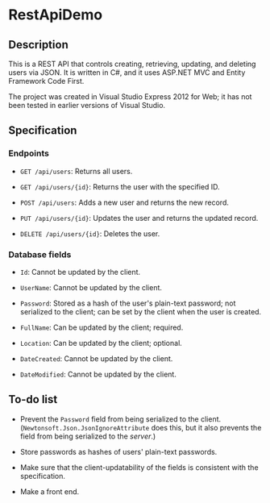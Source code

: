 RestApiDemo
===========

Description
-----------

This is a REST API that controls creating, retrieving, updating, and deleting users via JSON.  It is written in C#, and it uses ASP.NET MVC and Entity Framework Code First.

The project was created in Visual Studio Express 2012 for Web; it has not been tested in earlier versions of Visual Studio.

Specification
-------------

### Endpoints

*   `GET /api/users`: Returns all users.

*   `GET /api/users/{id}`: Returns the user with the specified ID.

*   `POST /api/users`: Adds a new user and returns the new record.

*   `PUT /api/users/{id}`: Updates the user and returns the updated record.

*   `DELETE /api/users/{id}`: Deletes the user.

### Database fields

*   `Id`: Cannot be updated by the client.

*   `UserName`: Cannot be updated by the client.

*   `Password`: Stored as a hash of the user's plain-text password; not serialized to the client; can be set by the client when the user is created.

*   `FullName`: Can be updated by the client; required.

*   `Location`: Can be updated by the client; optional.

*   `DateCreated`: Cannot be updated by the client.

*   `DateModified`: Cannot be updated by the client.

To-do list
----------

*   Prevent the `Password` field from being serialized to the client.  (`Newtonsoft.Json.JsonIgnoreAttribute` does this, but it also prevents the field from being serialized to the _server_.)
 
*   Store passwords as hashes of users' plain-text passwords.

*   Make sure that the client-updatability of the fields is consistent with the specification.

*   Make a front end.
